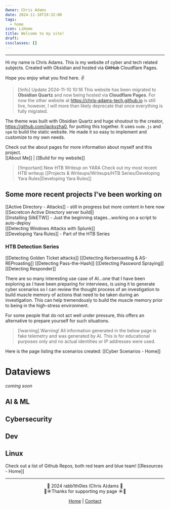```yaml
---
Owner: Chris Adams
date: 2024-11-10T19:32:00
tags:
  - home
icon: LiHome
title: Welcome to my site!
draft: 
cssclasses: []
---
```

 _     _     _ _   _      ___  _           

Hi my name is Chris Adams. This is my website of cyber and tech related subjects. Created with Obsidian and hosted via ~~GitHub~~ Cloudflare Pages.

Hope you enjoy what you find here. ✌️


> [!info] Update 2024-11-10 10:18
> This website has been migrated to **Obsidian Quartz** and now being hosted via **Cloudflare Pages**. For now the other website at https://chris-adams-tech.github.io is still live, however, I will more than likely deprecate that once everything is fully migrated.


The theme was built with Obsidian Quartz and huge shoutout to the creator, https://github.com/jackyzha0, for putting this together. It uses `node.js` and `npm` to build the static website. He made it so easy to implement and customize to my own needs.


Check out the about pages for more information about myself and this project. \
[[About Me]] | [[Build for my website]]


> [!Important] New HTB Writeup on YARA
> Check out my most recent HTB writeup [[Projects & Writeups/Writeups/HTB Series/Developing Yara Rules|Developing Yara Rules]]

## Some more recent projects I've been working on

[[Active Directory - Attacks]] - still in progress but more content in here now \
[[Secretcon Active Directory server build]] \
[[Installing SilkETW]] - Just the beginning stages...working on a script to auto-deploy \
[[Detecting Windows Attacks with Splunk]] \
[[Developing Yara Rules]] - Part of the HTB Series

### HTB Detection Series

[[Detecting Golden Ticket attacks]]
[[Detecting Kerberoasting & AS-REProasting]]
[[Detecting Pass-the-Hash]]
[[Detecting Password Spraying]]
[[Detecting Responder]]
 
There are so many interesting use case of AI...one that I have been exploring as I have been preparing for interviews, is using it to generate cyber scenarios so I can review the thought process of an investigation to build muscle memory of actions that need to be taken during an investigation. This can help tremendously to build the muscle memory prior to being in the high-stress environment. 

For some people that do not act well under pressure, this offers an alternative to prepare yourself for such situations. 


> [!warning] Warning!
> All information generated in the below page is fake telemetry and was generated by AI. This is for educational purposes only and no actual identities or IP addresses were used.

Here is the page listing the scenarios created: [[Cyber Scenarios - Home]]

# Dataviews

*coming soon*

## AI & ML

## Cybersecurity

## Dev

## Linux


Check out a list of Github Repos, both red team and blue team! [[Resources - Home]]

---

<div style="text-align: center;">
	<div class="gradient-text">👾 2024 rabb1th0les (Chris A)dams 👾</div> 
	🌴☀Thanks for supporting my page ☀🌴
	<nav>
		<ul style="list-style: none; padding: 0;">
			<div style="text-align: center;">
				<li><a href="index.html">Home</a> | <a href="Contact.html">Contact</a></li>
			</div>
		</ul>
	</nav>	
</div>
